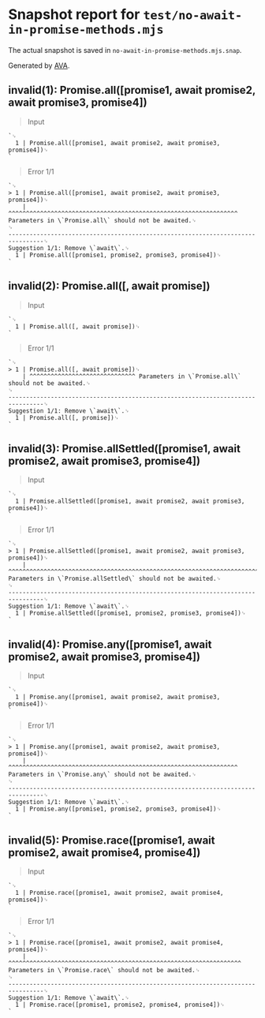# Snapshot report for `test/no-await-in-promise-methods.mjs`

The actual snapshot is saved in `no-await-in-promise-methods.mjs.snap`.

Generated by [AVA](https://avajs.dev).

## invalid(1): Promise.all([promise1, await promise2, await promise3, promise4])

> Input

    `␊
      1 | Promise.all([promise1, await promise2, await promise3, promise4])␊
    `

> Error 1/1

    `␊
    > 1 | Promise.all([promise1, await promise2, await promise3, promise4])␊
        | ^^^^^^^^^^^^^^^^^^^^^^^^^^^^^^^^^^^^^^^^^^^^^^^^^^^^^^^^^^^^^^^^^ Parameters in \`Promise.all\` should not be awaited.␊
    ␊
    --------------------------------------------------------------------------------␊
    Suggestion 1/1: Remove \`await\`.␊
      1 | Promise.all([promise1, promise2, promise3, promise4])␊
    `

## invalid(2): Promise.all([, await promise])

> Input

    `␊
      1 | Promise.all([, await promise])␊
    `

> Error 1/1

    `␊
    > 1 | Promise.all([, await promise])␊
        | ^^^^^^^^^^^^^^^^^^^^^^^^^^^^^^ Parameters in \`Promise.all\` should not be awaited.␊
    ␊
    --------------------------------------------------------------------------------␊
    Suggestion 1/1: Remove \`await\`.␊
      1 | Promise.all([, promise])␊
    `

## invalid(3): Promise.allSettled([promise1, await promise2, await promise3, promise4])

> Input

    `␊
      1 | Promise.allSettled([promise1, await promise2, await promise3, promise4])␊
    `

> Error 1/1

    `␊
    > 1 | Promise.allSettled([promise1, await promise2, await promise3, promise4])␊
        | ^^^^^^^^^^^^^^^^^^^^^^^^^^^^^^^^^^^^^^^^^^^^^^^^^^^^^^^^^^^^^^^^^^^^^^^^ Parameters in \`Promise.allSettled\` should not be awaited.␊
    ␊
    --------------------------------------------------------------------------------␊
    Suggestion 1/1: Remove \`await\`.␊
      1 | Promise.allSettled([promise1, promise2, promise3, promise4])␊
    `

## invalid(4): Promise.any([promise1, await promise2, await promise3, promise4])

> Input

    `␊
      1 | Promise.any([promise1, await promise2, await promise3, promise4])␊
    `

> Error 1/1

    `␊
    > 1 | Promise.any([promise1, await promise2, await promise3, promise4])␊
        | ^^^^^^^^^^^^^^^^^^^^^^^^^^^^^^^^^^^^^^^^^^^^^^^^^^^^^^^^^^^^^^^^^ Parameters in \`Promise.any\` should not be awaited.␊
    ␊
    --------------------------------------------------------------------------------␊
    Suggestion 1/1: Remove \`await\`.␊
      1 | Promise.any([promise1, promise2, promise3, promise4])␊
    `

## invalid(5): Promise.race([promise1, await promise2, await promise4, promise4])

> Input

    `␊
      1 | Promise.race([promise1, await promise2, await promise4, promise4])␊
    `

> Error 1/1

    `␊
    > 1 | Promise.race([promise1, await promise2, await promise4, promise4])␊
        | ^^^^^^^^^^^^^^^^^^^^^^^^^^^^^^^^^^^^^^^^^^^^^^^^^^^^^^^^^^^^^^^^^^ Parameters in \`Promise.race\` should not be awaited.␊
    ␊
    --------------------------------------------------------------------------------␊
    Suggestion 1/1: Remove \`await\`.␊
      1 | Promise.race([promise1, promise2, promise4, promise4])␊
    `
